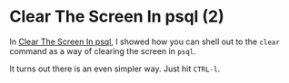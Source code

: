 # Clear The Screen In psql (2)

In [Clear The Screen In psql](clear-the-screen-in-psql.md), I showed how you
can shell out to the `clear` command as a way of clearing the screen in
`psql`.

It turns out there is an even simpler way. Just hit `CTRL-l`.
